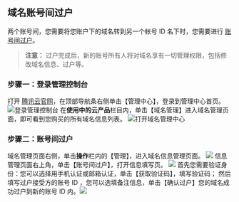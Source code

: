 ## 域名账号间过户
两个账号间，您需要将您账户下的域名转到另一个帐号 ID 名下时，您需要进行 [账号间过户](https://console.qcloud.com/domain/account/transfer?domain=2example.cn)。
>**注意：**
>过户完成后，新的账号所有人将对域名享有一切管理权限，包括修改域名信息、过户等。

### 步骤一：登录管理控制台
打开 [腾讯云官网](https://www.qcloud.com/)，在顶部导航条右侧单击【管理中心】，登录到管理中心首页。
![登录管理控制台](//mc.qcloudimg.com/static/img/93b74a8e306f5f05dfcaf89abeef523d/image.png)
在**使用中的云产品**栏目内，单击【域名管理】进入域名管理页面，即可看到您购买的所有域名信息列表。
![打开域名管理中心](//mc.qcloudimg.com/static/img/da4ba43894682972815e6deb5f040e50/image.png)
### 步骤二：账号间过户
域名管理页面右侧，单击**操作**栏内的【管理】，进入域名信息管理页面。
![](//mc.qcloudimg.com/static/img/b843377d42b9f44926ff6ae8da4631b3/image.png)
信息管理页面右上角，单击【账号间过户】，打开信息填写页。
![](//mc.qcloudimg.com/static/img/6941f621548ca652aa3b25396bd112f5/image.png)
首先您需要验证身份：您可以选择用手机认证或邮箱认证，单击【获取验证码】，填写验证码；
然后填写过户接受方的账号 ID ，您可以选填备注信息，单击【确认过户】您的域名成功过户到新的账号 ID 内。![](//mc.qcloudimg.com/static/img/03bc0ec90681b28a326e213d9e8c609f/image.png)


